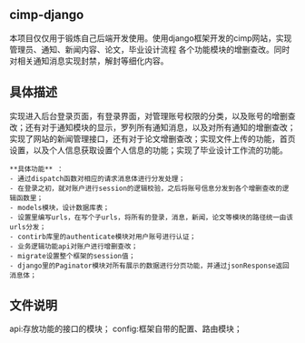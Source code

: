 ## cimp-django
本项目仅仅用于锻炼自己后端开发使用。使用django框架开发的cimp网站，实现管理员、通知、新闻内容、论文，毕业设计流程
各个功能模块的增删查改。同时对相关通知消息实现封禁，解封等细化内容。
## 具体描述 

实现进入后台登录页面，有登录界面，对管理账号权限的分类，以及账号的增删查改；还有对于通知模块的显示，罗列所有通知消息，以及对所有通知的增删查改；实现了网站的新闻管理接口，还有对于论文增删查改；实现文件上传的功能，首页设置，以及个人信息获取设置个人信息的功能；实现了毕业设计工作流的功能。

    **具体功能** ：
    - 通过dispatch函数对相应的请求消息体进行分发处理；
    - 在登录之初，就对账户进行session的逻辑校验，之后将账号信息分发到各个增删查改的逻辑函数里；
    - models模块，设计数据库表；
    - 设置里编写urls，在写个子urls，将所有的登录，消息，新闻，论文等模块的路径统一由该urls分发；
    - contirb库里的authenticate模块对用户账号进行认证；
    - 业务逻辑功能api对账户进行增删查改；
    - migrate设置整个框架的session值；
    - django里的Paginator模块对所有展示的数据进行分页功能，并通过jsonResponse返回消息体；
    
## 文件说明
api:存放功能的接口的模块；
config:框架自带的配置、路由模块；
